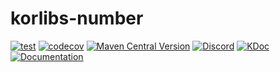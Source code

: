 # korlibs-number

<!-- BADGES -->
[![test](https://github.com/korlibs/korlibs-number/actions/workflows/TEST.yml/badge.svg)](https://github.com/korlibs/korlibs-number/actions/workflows/TEST.yml)
[![codecov](https://codecov.io/gh/korlibs/korlibs-number/graph/badge.svg)](https://codecov.io/gh/korlibs/korlibs-number)
[![Maven Central Version](https://img.shields.io/maven-central/v/com.soywiz/korlibs-number)](https://central.sonatype.com/artifact/com.soywiz/korlibs-number)
[![Discord](https://img.shields.io/discord/728582275884908604?logo=discord&label=Discord)](https://discord.korge.org/)
[![KDoc](https://img.shields.io/badge/docs-kdoc-blue)](https://korlibs.github.io/korlibs-number/)
[![Documentation](https://img.shields.io/badge/docs-documentation-purple)](https://docs.korge.org/number/)
<!-- /BADGES -->
